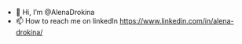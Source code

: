 - 👋 Hi, I’m @AlenaDrokina
- 📫 How to reach me on linkedIn https://www.linkedin.com/in/alena-drokina/

<!---
AlenaDrokina/AlenaDrokina is a ✨ special ✨ repository because its `README.md` (this file) appears on your GitHub profile.
You can click the Preview link to take a look at your changes.
--->
